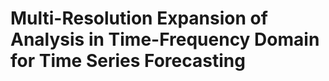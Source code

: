 # Multi-Resolution Expansion of Analysis in Time-Frequency Domain for Time Series Forecasting












